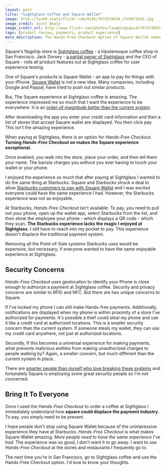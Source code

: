 ```yaml
---
layout: post
title: "Sightglass Coffee and Square Wallet"
image: http://farm9.staticflickr.com/8145/7672539434_cfe9d73242.jpg
image_credit: Scott Beale
image_credit_url: http://www.flickr.com/photos/laughingsquid/7672539434/
tags: [product review, payments, product experience]
meta_description: The Hands-Free Checkout Option of Square Wallet makes the purchasing experience at Sightglass coffee amazing.
---
```


Square's flagship store is [Sightglass coffee][1] - a hipsteresque coffee shop in San Francisco. Jack Dorsey - [a partial owner of Sightglass][5] and the CEO of Square - rolls all product features out at Sightglass coffee for user experience testing.

One of Square's products is Square Wallet - an app to pay for things with your iPhone. [Square Wallet][3] is not a new idea. Many companies, including Google and Paypal, have tried to push out similar products.

But, The Square experience at Sightglass coffee is amazing. The experience impressed me so much that I want the experience to be everywhere. It is an [order-of-magnitude better than the current system][2].

After downloading the app you enter your credit card information and then a list of stores that accept Square wallet are displayed. You then click pay. This isn't the amazing experience.

When paying at Sightglass, there is an option for _Hands-Free Checkout_. __Turning _Hands-Free Checkout_ on makes the Square experience exceptional.__

Once enabled, you walk into the store, place your order, and then tell them your name. The barista charges you without you ever having to touch your wallet or your phone. 

I enjoyed the experience so much that after paying at Sightglass I wanted to do the same thing at Starbucks. Square and Starbucks struck a deal to allow [Starbucks customers to pay with Square Wallet][6] and I was excited everyone could have the same experience I had. However, the Starbucks experience was not as enjoyable.

At Starbucks, _Hands-Free Checkout_ isn't available. To pay, you need to pull out your phone, open up the wallet app, select Starbucks from the list, and then show the employee your phone - which displays a QR code - which they scan. __The Starbucks experience lacks the magic I enjoyed at Sightglass.__ I still have to reach into my pocket to pay. This experience doesn't displace the traditional payment system.

Removing all the Point-of-Sale systems Starbucks uses would be expensive, but necessary, if everyone wanted to have the same enjoyable experience at Sightglass.

## Security Concerns
_Hands-Free Checkout_ uses geolocation to identify your Phone is close enough to authorize a payment at Sightglass coffee. Security and privacy concerns are similar to RFID and NFC. But there are two unique concerns to Square.

If I've locked my phone I can still make Hands-free payments. Additionally, notifications are displayed when my phone is within proximity of a store I've authorized for payments. It's possible a thief could steal my phone and use it like a credit card at authorized locations. This is a smaller security concern than the current system. If someone steals my wallet, they can use my credit card anywhere, not just at authorized locations.

Secondly, If this becomes a universal experience for making payments, what prevents malicious entities from making unauthorized charges to people walking by? Again, a smaller concern, but much different than the current system in place.

There are [smarter people than myself who love breaking these systems][4] and fortunately Square is employing some great security people so I'm not concerned.

## Bring It To Everyone

Once I used the _Hands-Free Checkout_ to order a coffee at Sightglass I immediately understand how __square could displace the payment industry__. To pay, you simply need to be present.

I hope people don't stop using Square Wallet because of the unimpressive experience they have at Starbucks. _Hands-Free Checkout_ is what makes Square Wallet amazing. _More people need to have the same experience I've had._ The experience was so good, I don't want it to go away. I want to use _Hands-Free Checkout_ at the stores and restaurants I frequently go to.

The next time you're in San Francisco, go to Sightglass coffee and use the Hands-Free Checkout option. I'd love to know your thoughts.

[1]: http://sightglasscoffee.com/
[2]: http://techcrunch.com/2013/01/20/ben-horowitz-at-dld/ "Order of Magnitude"
[3]: https://itunes.apple.com/us/app/square-wallet/id455018546?mt=8
[4]: https://twitter.com/KrisPaget
[5]: http://www.joshclemence.com/why-jack-dorsey-invested-in-sightglass-coffee/
[6]: http://bits.blogs.nytimes.com/2013/01/03/starbucks-square-mobile-credit-card-reader/